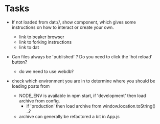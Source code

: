 # Tasks

- If not loaded from dat://, show <DatPopup/> component, which gives some instructions on how to interact or create your own.

  - link to beaker browser
  - link to forking instructions
  - link to dat

- Can files always be 'published' ? Do you need to click the 'hot reload' button?

  - do we need to use webdb?

- check which environment you are in to determine where you should be loading posts from
  - NODE_ENV is available in npm start, if 'development' then load archive from config.
    - if 'production' then load archive from window.location.toString() ..?
  - archive can generally be refactored a bit in App.js
